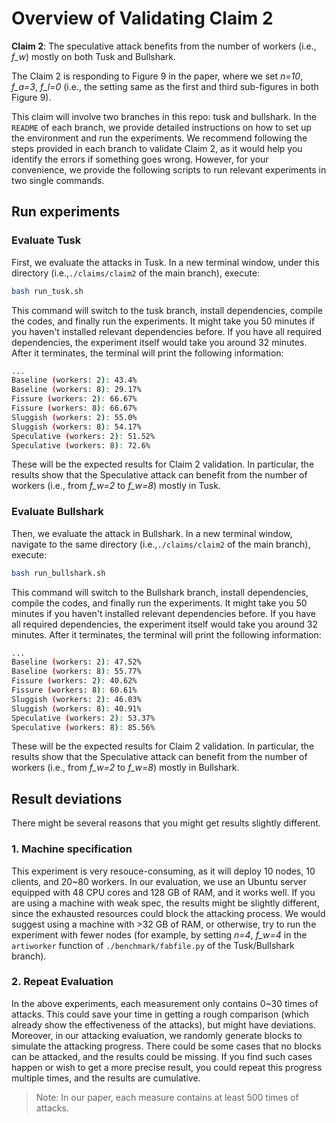 # Overview of Validating Claim 2

**Claim 2**: The speculative attack benefits from the number of workers (i.e., *f_w*) mostly on both Tusk and Bullshark.

The Claim 2 is responding to Figure 9 in the paper, where we set *n=10*, *f_a=3*, *f_l=0* (i.e., the setting same as the first and third sub-figures in both Figure 9).

This claim will involve two branches in this repo: tusk and bullshark. In the `README` of each branch, we provide detailed instructions on how to set up the environment and run the experiments. We recommend following the steps provided in each branch to validate Claim 2, as it would help you identify the errors if something goes wrong. However, for your convenience, we provide the following scripts to run relevant experiments in two single commands.

## Run experiments

### Evaluate Tusk

First, we evaluate the attacks in Tusk. In a new terminal window, under this directory (i.e.,`./claims/claim2` of the main branch), execute:

```bash
bash run_tusk.sh
```

This command will switch to the tusk branch, install dependencies, compile the codes, and finally run the experiments. It might take you 50 minutes if you haven't installed relevant dependencies before. If you have all required dependencies, the experiment itself would take you around 32 minutes. After it terminates, the terminal will print the following information:

```bash
...
Baseline (workers: 2): 43.4%
Baseline (workers: 8): 29.17%
Fissure (workers: 2): 66.67%
Fissure (workers: 8): 66.67%
Sluggish (workers: 2): 55.0%
Sluggish (workers: 8): 54.17%
Speculative (workers: 2): 51.52%
Speculative (workers: 8): 72.6%
```

These will be the expected results for Claim 2 validation. In particular, the results show that the Speculative attack can benefit from the number of workers (i.e., from *f_w=2* to *f_w=8*) mostly in Tusk.

### Evaluate Bullshark

Then, we evaluate the attack in Bullshark. In a new terminal window, navigate to the same directory (i.e.,`./claims/claim2` of the main branch), execute:

```bash
bash run_bullshark.sh
```

This command will switch to the Bullshark branch, install dependencies, compile the codes, and finally run the experiments. It might take you 50 minutes if you haven't installed relevant dependencies before. If you have all required dependencies, the experiment itself would take you around 32 minutes. After it terminates, the terminal will print the following information:

```bash
...
Baseline (workers: 2): 47.52%
Baseline (workers: 8): 55.77%
Fissure (workers: 2): 40.62%
Fissure (workers: 8): 60.61%
Sluggish (workers: 2): 46.03%
Sluggish (workers: 8): 40.91%
Speculative (workers: 2): 53.37%
Speculative (workers: 8): 85.56%

```

These will be the expected results for Claim 2 validation. In particular, the results show that the Speculative attack can benefit from the number of workers (i.e., from *f_w=2* to *f_w=8*) mostly in Bullshark.

## Result deviations

There might be several reasons that you might get results slightly different.

### 1. Machine specification

This experiment is very resouce-consuming, as it will deploy 10 nodes, 10 clients, and 20~80 workers. In our evaluation, we use an Ubuntu server equipped with 48 CPU cores and 128 GB of RAM, and it works well. If you are using a machine with weak spec, the results might be slightly different, since the exhausted resources could block the attacking process. We would suggest using a machine with >32 GB of RAM, or otherwise, try to run the experiment with fewer nodes (for example, by setting *n=4*, *f_w=4* in the `artiworker` function of `./benchmark/fabfile.py` of the Tusk/Bullshark branch).

### 2. Repeat Evaluation

In the above experiments, each measurement only contains 0~30 times of attacks. This could save your time in getting a rough comparison (which already show the effectiveness of the attacks), but might have deviations. Moreover, in our attacking evaluation, we randomly generate blocks to simulate the attacking progress. There could be some cases that no blocks can be attacked, and the results could be missing. If you find such cases happen or wish to get a more precise result, you could repeat this progress multiple times, and the results are cumulative.

> Note: In our paper, each measure contains at least 500 times of attacks.
